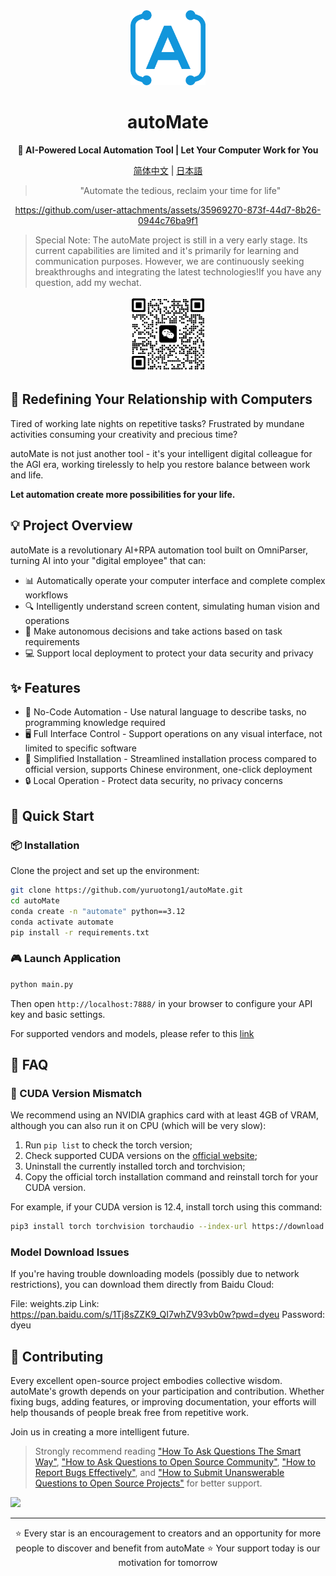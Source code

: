 <div align="center"><a name="readme-top"></a>

<img src="./resources/logo.png" width="120" height="120" alt="autoMate logo">
<h1>autoMate</h1>
<p><b>🤖 AI-Powered Local Automation Tool | Let Your Computer Work for You</b></p>

[简体中文](./README_CN.md) | [日本語](./README_JA.md)

>"Automate the tedious, reclaim your time for life"


https://github.com/user-attachments/assets/35969270-873f-44d7-8b26-0944c76ba9f1

</div>

> Special Note: The autoMate project is still in a very early stage. Its current capabilities are limited and it's primarily for learning and communication purposes. However, we are continuously seeking breakthroughs and integrating the latest technologies!If you have any question, add my wechat.

<div align="center">
<img src="./resources/wxchat.png" width="120" height="120" alt="autoMate logo">
</div>

## 💫 Redefining Your Relationship with Computers

Tired of working late nights on repetitive tasks? Frustrated by mundane activities consuming your creativity and precious time?

autoMate is not just another tool - it's your intelligent digital colleague for the AGI era, working tirelessly to help you restore balance between work and life.

**Let automation create more possibilities for your life.**

## 💡 Project Overview
autoMate is a revolutionary AI+RPA automation tool built on OmniParser, turning AI into your "digital employee" that can:

- 📊 Automatically operate your computer interface and complete complex workflows
- 🔍 Intelligently understand screen content, simulating human vision and operations
- 🧠 Make autonomous decisions and take actions based on task requirements
- 💻 Support local deployment to protect your data security and privacy


## ✨ Features

- 🔮 No-Code Automation - Use natural language to describe tasks, no programming knowledge required
- 🖥️ Full Interface Control - Support operations on any visual interface, not limited to specific software
- 🚅 Simplified Installation - Streamlined installation process compared to official version, supports Chinese environment, one-click deployment
- 🔒 Local Operation - Protect data security, no privacy concerns


## 🚀 Quick Start

### 📦 Installation
Clone the project and set up the environment:

```bash
git clone https://github.com/yuruotong1/autoMate.git
cd autoMate
conda create -n "automate" python==3.12
conda activate automate
pip install -r requirements.txt
```
### 🎮 Launch Application

```bash
python main.py
```
Then open `http://localhost:7888/` in your browser to configure your API key and basic settings.

For supported vendors and models, please refer to this [link](./SUPPORT_MODEL.md)

## 📝 FAQ

### 🔧 CUDA Version Mismatch
We recommend using an NVIDIA graphics card with at least 4GB of VRAM, although you can also run it on CPU (which will be very slow):

1. Run `pip list` to check the torch version;
2. Check supported CUDA versions on the [official website](https://pytorch.org/get-started/locally/);
3. Uninstall the currently installed torch and torchvision;
4. Copy the official torch installation command and reinstall torch for your CUDA version.

For example, if your CUDA version is 12.4, install torch using this command:

```bash
pip3 install torch torchvision torchaudio --index-url https://download.pytorch.org/whl/cu124
```

### Model Download Issues
If you're having trouble downloading models (possibly due to network restrictions), you can download them directly from Baidu Cloud:

File: weights.zip
Link: https://pan.baidu.com/s/1Tj8sZZK9_QI7whZV93vb0w?pwd=dyeu
Password: dyeu

## 🤝 Contributing

Every excellent open-source project embodies collective wisdom. autoMate's growth depends on your participation and contribution. Whether fixing bugs, adding features, or improving documentation, your efforts will help thousands of people break free from repetitive work.

Join us in creating a more intelligent future.

> Strongly recommend reading ["How To Ask Questions The Smart Way"](https://github.com/ryanhanwu/How-To-Ask-Questions-The-Smart-Way), ["How to Ask Questions to Open Source Community"](https://github.com/seajs/seajs/issues/545), ["How to Report Bugs Effectively"](http://www.chiark.greenend.org.uk/%7Esgtatham/bugs.html), and ["How to Submit Unanswerable Questions to Open Source Projects"](https://zhuanlan.zhihu.com/p/25795393) for better support.

<a href="https://github.com/yuruotong1/autoMate/graphs/contributors">
  <img src="https://contrib.rocks/image?repo=yuruotong1/autoMate" />
</a>

---

<div align="center">
⭐ Every star is an encouragement to creators and an opportunity for more people to discover and benefit from autoMate ⭐
Your support today is our motivation for tomorrow
</div>

